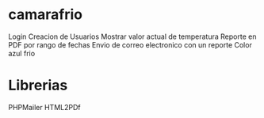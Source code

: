 # camarafrio

Login
Creacion de Usuarios
Mostrar valor actual de temperatura
Reporte en PDF por rango de fechas
Envio de correo electronico con un reporte
Color azul frio

# Librerias
PHPMailer
HTML2PDf